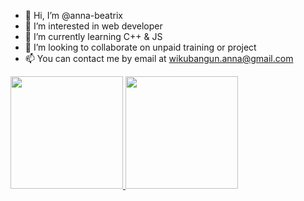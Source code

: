 - 👋 Hi, I’m @anna-beatrix
- 👀 I’m interested in web developer
- 🌱 I’m currently learning C++ & JS
- 💞️ I’m looking to collaborate on unpaid training or project
- 📫 You can contact me by email at wikubangun.anna@gmail.com

<p align="left">
<a href="https://github.com/anna-beatrix">
  <img height="180em" src="https://github-readme-stats-eight-theta.vercel.app/api?username=anna-beatrix&show_icons=true&theme=algolia&include_all_commits=true&count_private=true"/>
  <img height="180em" src="https://github-readme-stats-eight-theta.vercel.app/api/top-langs/?username=anna-beatrix&layout=compact&langs_count=8&theme=algolia"/>
</a>
</p>
<!---
anna-beatrix/anna-beatrix is a ✨ special ✨ repository because its `README.md` (this file) appears on your GitHub profile.
You can click the Preview link to take a look at your changes.
--->

